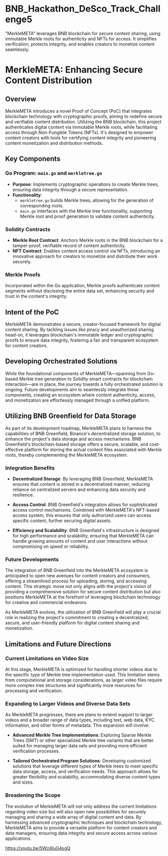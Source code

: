 # BNB_Hackathon_DeSco_Track_Challenge5
"MerkleMETA" leverages BNB blockchain for secure content sharing, using immutable Merkle roots for authenticity and NFTs for access. It simplifies verification, protects integrity, and enables creators to monetize content seamlessly.

# MerkleMETA: Enhancing Secure Content Distribution

## Overview
MerkleMETA introduces a novel Proof of Concept (PoC) that integrates blockchain technology with cryptographic proofs, aiming to redefine secure and verifiable content distribution. Utilizing the BNB blockchain, this project authenticates digital content via immutable Merkle roots, while facilitating access through Non-Fungible Tokens (NFTs). It's designed to empower content creators with tools for certifying content integrity and pioneering content monetization and distribution methods.

## Key Components

### Go Program: `main.go` and `merkletree.go`
- **Purpose**: Implements cryptographic operations to create Merkle trees, ensuring data integrity through a secure representation.
- **Functionality**: 
  - `merkletree.go` builds Merkle trees, allowing for the generation of corresponding roots.
  - `main.go` interfaces with the Merkle tree functionality, supporting Merkle root and proof generation to validate content authenticity.

### Solidity Contracts
- **Merkle Root Contract**: Anchors Merkle roots in the BNB blockchain for a tamper-proof, verifiable record of content authenticity.
- **NFT Contract**: Enables content access control via NFTs, introducing an innovative approach for creators to monetize and distribute their work securely.

### Merkle Proofs
Incorporated within the Go application, Merkle proofs authenticate content segments without disclosing the entire data set, enhancing security and trust in the content's integrity.

## Intent of the PoC
MerkleMETA demonstrates a secure, creator-focused framework for digital content sharing. By tackling issues like piracy and unauthorized sharing head-on, it leverages blockchain's immutable ledger and cryptographic proofs to ensure data integrity, fostering a fair and transparent ecosystem for content creators.

## Developing Orchestrated Solutions
While the foundational components of MerkleMETA—spanning from Go-based Merkle tree generation to Solidity smart contracts for blockchain interaction—are in place, the journey towards a fully orchestrated solution is ongoing. Future developments aim to seamlessly integrate these components, creating an ecosystem where content authenticity, access, and monetization are effortlessly managed through a unified platform.

## Utilizing BNB Greenfield for Data Storage

As part of its development roadmap, MerkleMETA plans to harness the capabilities of BNB Greenfield, Binance's decentralized storage solution, to enhance the project's data storage and access mechanisms. BNB Greenfield's blockchain-based storage offers a secure, scalable, and cost-effective platform for storing the actual content files associated with Merkle roots, thereby complementing the MerkleMETA ecosystem.

### Integration Benefits

- **Decentralized Storage**: By leveraging BNB Greenfield, MerkleMETA ensures that content is stored in a decentralized manner, reducing reliance on centralized servers and enhancing data security and resilience.
  
- **Access Control**: BNB Greenfield's integration allows for sophisticated access control mechanisms. Combined with MerkleMETA's NFT-based access system, this ensures that only authorized users can access specific content, further securing digital assets.
  
- **Efficiency and Scalability**: BNB Greenfield's infrastructure is designed for high performance and scalability, ensuring that MerkleMETA can handle growing amounts of content and user interactions without compromising on speed or reliability.

### Future Developments

The integration of BNB Greenfield into the MerkleMETA ecosystem is anticipated to open new avenues for content creators and consumers, offering a streamlined process for uploading, storing, and accessing content. This strategic move not only aligns with the project's vision of providing a comprehensive solution for secure content distribution but also positions MerkleMETA at the forefront of leveraging blockchain technology for creative and commercial endeavors.

As MerkleMETA evolves, the utilization of BNB Greenfield will play a crucial role in realizing the project's commitment to creating a decentralized, secure, and user-friendly platform for digital content sharing and monetization.

## Limitations and Future Directions

### Current Limitations on Video Size

At this stage, MerkleMETA is optimized for handling shorter videos due to the specific type of Merkle tree implementation used. This limitation stems from computational and storage considerations, as larger video files require more complex tree structures and significantly more resources for processing and verification.

### Expanding to Larger Videos and Diverse Data Sets

As MerkleMETA progresses, there are plans to extend support to larger videos and a broader range of data types, including text, web data, KYC information, and other forms of metadata. This expansion will involve:

- **Advanced Merkle Tree Implementations**: Exploring Sparse Merkle Trees (SMT) or other specialized Merkle tree variants that are better suited for managing larger data sets and providing more efficient verification processes.

- **Tailored Orchestrated Program Solutions**: Developing customized solutions that leverage different types of Merkle trees to meet specific data storage, access, and verification needs. This approach allows for greater flexibility and scalability, accommodating diverse content types and sizes.

### Broadening the Scope

The evolution of MerkleMETA will not only address the current limitations regarding video size but will also open new possibilities for securely managing and sharing a wide array of digital content and data. By harnessing advanced cryptographic techniques and blockchain technology, MerkleMETA aims to provide a versatile platform for content creators and data managers, ensuring data integrity and secure access across various applications.


[
](https://youtu.be/5Wz4IuG4sgQ)https://youtu.be/5Wz4IuG4sgQ

